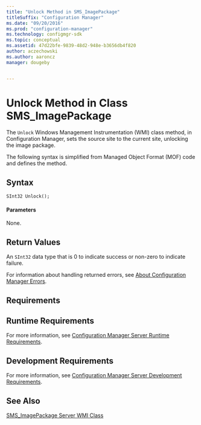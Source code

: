 ```yaml
---
title: "Unlock Method in SMS_ImagePackage"
titleSuffix: "Configuration Manager"
ms.date: "09/20/2016"
ms.prod: "configuration-manager"
ms.technology: configmgr-sdk
ms.topic: conceptual
ms.assetid: 47d22bfe-9839-48d2-948e-b3656db4f820
author: aczechowski
ms.author: aaroncz
manager: dougeby


---
```

# Unlock Method in Class SMS_ImagePackage
The `Unlock` Windows Management Instrumentation (WMI) class method, in Configuration Manager, sets the source site to the current site, unlocking the image package.  

 The following syntax is simplified from Managed Object Format (MOF) code and defines the method.  

## Syntax  

```  
SInt32 Unlock();  
```  

#### Parameters  
 None.  

## Return Values  
 An `SInt32` data type that is 0 to indicate success or non-zero to indicate failure.  

 For information about handling returned errors, see [About Configuration Manager Errors](../../../develop/core/understand/about-configuration-manager-errors.md).  

## Requirements  

## Runtime Requirements  
 For more information, see [Configuration Manager Server Runtime Requirements](../../../develop/core/reqs/server-runtime-requirements.md).  

## Development Requirements  
 For more information, see [Configuration Manager Server Development Requirements](../../../develop/core/reqs/server-development-requirements.md).  

## See Also  
 [SMS_ImagePackage Server WMI Class](../../../develop/reference/osd/sms_imagepackage-server-wmi-class.md)
